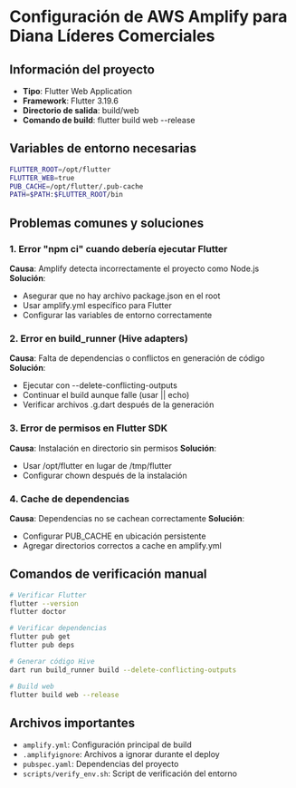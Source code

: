 # Configuración de AWS Amplify para Diana Líderes Comerciales

## Información del proyecto
- **Tipo**: Flutter Web Application
- **Framework**: Flutter 3.19.6
- **Directorio de salida**: build/web
- **Comando de build**: flutter build web --release

## Variables de entorno necesarias
```bash
FLUTTER_ROOT=/opt/flutter
FLUTTER_WEB=true
PUB_CACHE=/opt/flutter/.pub-cache
PATH=$PATH:$FLUTTER_ROOT/bin
```

## Problemas comunes y soluciones

### 1. Error "npm ci" cuando debería ejecutar Flutter
**Causa**: Amplify detecta incorrectamente el proyecto como Node.js
**Solución**: 
- Asegurar que no hay archivo package.json en el root
- Usar amplify.yml específico para Flutter
- Configurar las variables de entorno correctamente

### 2. Error en build_runner (Hive adapters)
**Causa**: Falta de dependencias o conflictos en generación de código
**Solución**:
- Ejecutar con --delete-conflicting-outputs
- Continuar el build aunque falle (usar || echo)
- Verificar archivos .g.dart después de la generación

### 3. Error de permisos en Flutter SDK
**Causa**: Instalación en directorio sin permisos
**Solución**:
- Usar /opt/flutter en lugar de /tmp/flutter
- Configurar chown después de la instalación

### 4. Cache de dependencias
**Causa**: Dependencias no se cachean correctamente
**Solución**:
- Configurar PUB_CACHE en ubicación persistente
- Agregar directorios correctos a cache en amplify.yml

## Comandos de verificación manual
```bash
# Verificar Flutter
flutter --version
flutter doctor

# Verificar dependencias
flutter pub get
flutter pub deps

# Generar código Hive
dart run build_runner build --delete-conflicting-outputs

# Build web
flutter build web --release
```

## Archivos importantes
- `amplify.yml`: Configuración principal de build
- `.amplifyignore`: Archivos a ignorar durante el deploy
- `pubspec.yaml`: Dependencias del proyecto
- `scripts/verify_env.sh`: Script de verificación del entorno
